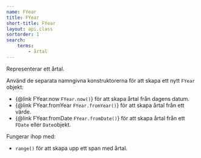 ```yaml
---
name: FYear
title: FYear
short-title: FYear
layout: api.class
sortorder: 1
search:
    terms:
        - årtal
---
```


Representerar ett årtal.

Använd de separata namngivna konstruktorerna för att skapa ett nytt `FYear` objekt:

- {@link FYear.now `FYear.now()`} för att skapa årtal från dagens datum.
- {@link FYear.fromYear `FYear.fromYear()`} för att skapa årtal från ett värde.
- {@link FYear.fromDate `FYear.fromDate()`} för att skapa årtal från ett `FDate` eller `Date`objekt.

Fungerar ihop med:

- `range()` för att skapa upp ett span med årtal.
